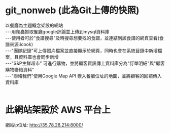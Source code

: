 # git_nonweb (此為Git上傳的快照)
以餐廳為主題概念架設的網站<br>
---用爬蟲抓取餐廳google評論並上傳到mysql資料庫<br>
---使用者可於"食譜搜尋"及時搜尋想要找的食譜，並連結到該食譜的網頁查看(食譜來源:icook)<br>
---"團隊紀錄"可上傳照片檔案並直接顯示於網頁，同時也會在系統目錄中新增檔案，且資料庫也會同步新增<br>
---"S&P生鮮超市" 可進行購物，並將顧客資訊傳上資料庫分為"訂單明細"與"顧客購物聯絡資料"<br>
---"聯絡我們"使用Google Map API 嵌入餐廳位址的地圖，並將顧客的回饋傳入資料庫<br>
<br>
# 此網站架設於 AWS 平台上
網站ip位址: http://35.78.28.214:8000/

